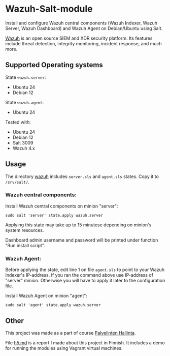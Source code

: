 # Wazuh-Salt-module

Install and configure Wazuh central components (Wazuh Indexer, Wazuh Server, Wazuh Dashboard) and Wazuh Agent on Debian/Ubuntu using Salt.

[Wazuh](https://wazuh.com/) is an open source SIEM and XDR security platform. Its features include threat detection, integrity monitoring, incident response, and much more.

## Supported Operating systems

State `wazuh.server`: 
* Ubuntu 24
* Debian 12

State `wazuh.agent`:
* Ubuntu 24

Tested with:
* Ubuntu 24
* Debian 12
* Salt 3009
* Wazuh 4.x


## Usage

The directory [wazuh](https://github.com/lassihi/Wazuh-salt-module/tree/main/wazuh) includes `server.sls` and `agent.sls` states. Copy it to `/srv/salt/`.

### Wazuh central components:

Install Wazuh central components on minion "server":

    sudo salt 'server' state.apply wazuh.server

Applying this state may take up to 15 minutese depending on minion's system resources.

Dashboard admin username and password will be printed under function "Run install script".

### Wazuh Agent:

Before applying the state, edit line 1 on file `agent.sls` to point to your Wazuh Indexer's IP-address. If you ran the command above use IP-address of "server" minion. Otherwise you will have to apply it later to the configuration file.

Install Wazuh Agent on minion "agent":

    sudo salt 'agent' state.apply wazuh.server

## Other

This project was made as a part of course [Palvelinten Hallinta](https://terokarvinen.com/palvelinten-hallinta/).

File [h5.md](https://github.com/lassihi/Wazuh-salt-module/blob/main/h5.md) is a report I made about this project in Finnish. It includes a demo for running the modules using Vagrant virtual machines.
